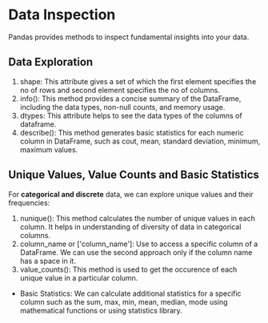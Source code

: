 # Data Inspection

Pandas provides methods to inspect fundamental insights into your data.

## Data Exploration

1. shape: This attribute gives a set of which the first element specifies the no of rows and second element specifies the no of columns.
2. info(): This method provides a concise summary of the DataFrame, including the data types, non-null counts, and memory usage.
3. dtypes: This attribute helps to see the data types of the columns of dataframe.
4. describe(): This method generates basic statistics for each numeric column in DataFrame, such as cout, mean, standard deviation, minimum, maximum values.

## Unique Values, Value Counts and Basic Statistics

For **categorical and discrete** data, we can explore unique values and their frequencies:

1. nunique(): This method calculates the number of unique values in each column. It helps in understanding of diversity of data in categorical columns.
2. column_name or ['column_name']: Use to access a specific column of a DataFrame. We can use the second approach only if the column name has a space in it.
3. value_counts(): This method is used to get the occurence of each unique value in a particular column.

- Basic Statistics: We can calculate additional statistics for a specific column such as the sum, max, min, mean, median, mode using mathematical functions or using statistics library.
